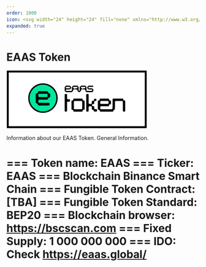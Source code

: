 ```yaml
---
order: 1000
icon: <svg width="24" height="24" fill="none" xmlns="http://www.w3.org/2000/svg"><path d="M10.968 15.22H9.302a.527.527 0 0 1-.374-.155.54.54 0 0 1-.157-.377v-1.252c0-.142.057-.278.156-.379.1-.1.234-.157.375-.157h5.396a.89.89 0 0 0 .632-.252c.17-.164.27-.39.276-.627 0-.143.057-.279.156-.38.1-.1.234-.157.375-.157a.863.863 0 0 0 .61-.26.885.885 0 0 0 .253-.62V9.288a.89.89 0 0 0-.254-.623.869.869 0 0 0-.614-.258.52.52 0 0 1-.489-.324.537.537 0 0 1-.041-.203.92.92 0 0 0-.28-.627.897.897 0 0 0-.631-.252H9.267a.863.863 0 0 0-.614.258.885.885 0 0 0-.255.621.537.537 0 0 1-.15.377.524.524 0 0 1-.37.16h-.01a.863.863 0 0 0-.614.257.885.885 0 0 0-.254.622v5.419c0 .233.091.457.254.621a.863.863 0 0 0 .614.258.52.52 0 0 1 .489.324.538.538 0 0 1 .041.203c0 .233.092.457.255.622a.863.863 0 0 0 .614.257h6.508a.873.873 0 0 0 .648-.247.895.895 0 0 0 .2-.996.895.895 0 0 0-.5-.486.873.873 0 0 0-.348-.056l-4.807.006ZM8.767 9.335c-.001-.141.053-.277.151-.378a.524.524 0 0 1 .37-.159h5.433c.14 0 .274.056.374.155.1.1.157.235.159.377v1.249a.539.539 0 0 1-.321.493.52.52 0 0 1-.201.042H9.297a.525.525 0 0 1-.369-.15.538.538 0 0 1-.161-.367V9.335Z"/><path fill-rule="evenodd" clip-rule="evenodd" d="M12 1C5.925 1 1 5.925 1 12s4.925 11 11 11 11-4.925 11-11S18.075 1 12 1ZM2.5 12a9.5 9.5 0 1 1 19 0 9.5 9.5 0 0 1-19 0Z" /></svg>
expanded: true
---
```


# EAAS Token

![](/src/headers/eaas-token.jpg)

Information about our EAAS Token. General Information.

=== Token name:
EAAS
=== Ticker:
EAAS
=== Blockchain
Binance Smart Chain
=== Fungible Token Contract:
[TBA]
=== Fungible Token Standard:
BEP20
=== Blockchain browser:
https://bscscan.com
=== Fixed Supply:
1 000 000 000
=== IDO:
Check https://eaas.global/
===